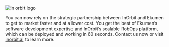 

![in orbit logo](/images/partners/logo-io-icon.png)

You can now rely on the strategic partnership between InOrbit and Ekumen to get to market faster and at a lower cost. You get the best of Ekumen’s software development expertise and InOrbit’s scalable RobOps platform, which can be deployed and working in 60 seconds. Contact us now or visit [inorbit.ai](https://www.inorbit.ai/) to learn more.